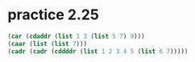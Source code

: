 # practice 2.25

```lisp
(car (cdaddr (list 1 3 (list 5 7) 9)))
(caar (list (list 7)))
(cadr (cadr (cddddr (list 1 2 3 4 5 (list 6 7)))))
```